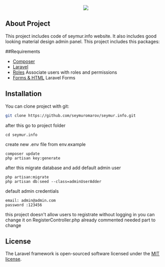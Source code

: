 <p align="center"><img src="https://laravel.com/assets/img/components/logo-laravel.svg"></p>

## About Project

This project includes code of seymur.info website.
It also includes good looking material design admin panel.
This project includes this packages: 

##Requirements
* [Composer](https://getcomposer.org/)
* [Laravel](https://laravel.com/)
* [Roles](https://github.com/spatie/laravel-permission) Associate users with roles and permissions 
* [Forms & HTML](https://laravelcollective.com/docs/5.2/html) Laravel Forms

## Installation

You can clone project with git:
``` bash
git clone https://github.com/seymuromarov/seymur.info.git
```

after this go to project folder
``` 
cd seymur.info
```

create new .env file from env.example

``` 
composer update
php artisan key:generate
```

after this migrate database and add default admin user
``` 
php artisan:migrate
php artisan db:seed --class=adminUserAdder
```
default admin credentials 
``` 
email: admin@admin.com
password :123456
```



this project doesn't allow users to registrate without logging in you can change it on
RegisterController.php already commented needed part to change
## License

The Laravel framework is open-sourced software licensed under the [MIT license](http://opensource.org/licenses/MIT).
